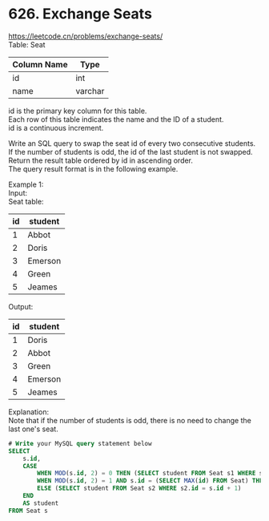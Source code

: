 # 626. Exchange Seats
https://leetcode.cn/problems/exchange-seats/  
Table: Seat

| Column Name | Type    |
|-------------|---------|
| id          | int     |
| name        | varchar |

id is the primary key column for this table.   
Each row of this table indicates the name and the ID of a student.   
id is a continuous increment.   
 
Write an SQL query to swap the seat id of every two consecutive students. If the number of students is odd, the id of the last student is not swapped.   
Return the result table ordered by id in ascending order.   
The query result format is in the following example.   
 
Example 1:  
Input:   
Seat table:   

| id | student |
|-------------|---------|
| 1  | Abbot   |
| 2  | Doris   |
| 3  | Emerson |
| 4  | Green   |
| 5  | Jeames  |

Output: 

| id | student |
|-------------|---------|
| 1  | Doris   |
| 2  | Abbot   |
| 3  | Green   |
| 4  | Emerson |
| 5  | Jeames  |

Explanation:    
Note that if the number of students is odd, there is no need to change the last one's seat.

``` sql
# Write your MySQL query statement below
SELECT
    s.id,
    CASE
        WHEN MOD(s.id, 2) = 0 THEN (SELECT student FROM Seat s1 WHERE s1.id = s.id - 1)          
        WHEN MOD(s.id, 2) = 1 AND s.id = (SELECT MAX(id) FROM Seat) THEN student
        ELSE (SELECT student FROM Seat s2 WHERE s2.id = s.id + 1)
    END
    AS student
FROM Seat s
```
